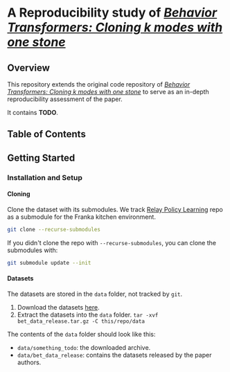 # A Reproducibility study of [_Behavior Transformers: Cloning k modes with one stone_](https://github.com/notmahi/bet)

## Overview

This repository extends the original code repository of [_Behavior Transformers: Cloning k modes with one
stone_](https://github.com/notmahi/bet) to serve as an in-depth reproducibility assessment of the paper.

It contains **TODO**.

## Table of Contents

## Getting Started

### Installation and Setup

#### Cloning

Clone the dataset with its submodules.
We track [Relay Policy Learning](https://github.com/google-research/relay-policy-learning) repo as a submodule for the
Franka kitchen environment.

```bash
git clone --recurse-submodules
```

If you didn't clone the repo with `--recurse-submodules`, you can clone the submodules with:

```bash
git submodule update --init
```

#### Datasets

The datasets are stored in the `data` folder, not tracked by `git`.

1. Download the datasets [here](https://osf.io/download/4g53p/).
2. Extract the datasets into the `data` folder. `tar -xvf bet_data_release.tar.gz -C this/repo/data`

The contents of the `data` folder should look like this:

* `data/something_todo`: the downloaded archive.
* `data/bet_data_release`: contains the datasets released by the paper authors.




